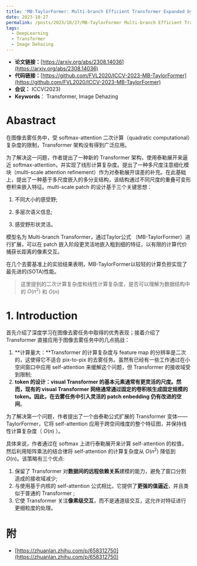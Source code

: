 ```yaml
---
title: 'MB-TaylorFormer: Multi-branch Efficient Transformer Expanded by Taylor Formula for Image Dehazing'
date: 2023-10-27
permalink: /posts/2023/10/27/MB-TaylorFormer Multi-branch Efficient Transformer Expanded by Taylor Formula for Image Dehazing/
tags:
  - DeepLearning
  - Transformer
  - Image Dehazing
---
```


- **论文链接：**[https://arxiv.org/abs/2308.14036](https://arxiv.org/abs/2308.14036)
- **代码链接：**[https://github.com/FVL2020/ICCV-2023-MB-TaylorFormer](https://github.com/FVL2020/ICCV-2023-MB-TaylorFormer)
- **会议：** ICCV(2023)
- **Keywords**： Transformer, Image Dehazing



# Abastract

在图像去雾任务中，受 softmax-attention 二次计算（quadratic computational）复杂度的限制，Transformer 架构没有得到广泛应用。

为了解决这一问题，作者提出了一种新的 Transformer 架构，使用泰勒展开来逼近 softmax-attention，并实现了线形计算复杂度。提出了一种多尺度注意细化模块（multi-scale attention refinement）作为对泰勒展开误差的补充。在此基础上，提出了一种基于多尺度嵌入的多分支结构，该结构通过不同尺度的重叠可变形卷积来嵌入特征。multi-scale patch 的设计基于三个关键思想：

1. 不同大小的感受野;

2. 多层次语义信息;

3. 感受野形状灵活。

模型名为 Multi-branch Transformer，通过Taylor公式 （MB-TaylorFormer）进行扩展，可以在 patch 嵌入阶段更灵活地嵌入粗到细的特征，以有限的计算代价捕获长距离的像素交互。

在几个去雾基准上的实验结果表明，MB-TaylorFormer以较轻的计算负担实现了最先进的(SOTA)性能。

> 这里提到的二次计算复杂度和线性计算复杂度，是否可以理解为数据结构中的 $O(n^2)$ 和 $O(n)$



# 1. Introduction

首先介绍了深度学习在图像去雾任务中取得的优秀表现；接着介绍了 Transformer 直接应用于图像去雾任务中的几点挑战：

1. **计算量大：**Transformer 的计算复杂度与 feature map 的分辨率是二次的，这使得它不适合 pix-to-pix 的去雾任务。虽然有已经有一些工作通过在小空间窗口中应用 self-attention 来缓解这个问题，但 Transformer 的接收域受到限制;
2. **token 的设计：**visual Transformer 的基本元素通常有更灵活的尺度。然而，现有的 visual Transformer 网络通常通过固定的卷积核生成固定规模的 token。因此，在去雾任务中**引入灵活的 patch enbedding 仍有改进的空间**。



为了解决第一个问题，作者提出了一个由泰勒公式扩展的 Transformer 变体—— TaylorFormer，它将 self-attention 应用于跨空间维度的整个特征图，并保持线性计算复杂度（ $O(n)$ ）。

具体来说，作者通过在 softmax 上进行泰勒展开来计算 self-attention 的权值，然后利用矩阵乘法的结合律将 self-attention 的计算复杂度从 $O(n^2)$ 降低到 $O(n)$。该策略有三个优点:

1. 保留了 Transformer 对**数据间的远程依赖关系**建模的能力，避免了窗口分割造成的接收域减少;
2. 与使用基于内核的 self-attention 公式相比，它提供了**更强的值逼近**，并且类似于普通的 Transformer ;
3. 它使 Transformer 关注**像素级交互**，而不是通道级交互，这允许对特征进行更细粒度的处理。

# 附

* [https://zhuanlan.zhihu.com/p/658312750](https://zhuanlan.zhihu.com/p/658312750)
